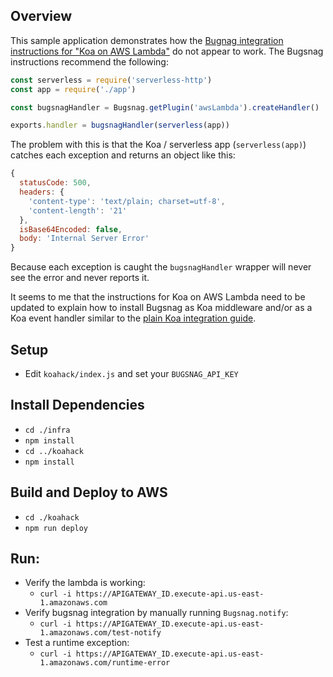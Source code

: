 ## Overview
This sample application demonstrates how the [Bugnag integration instructions for "Koa on AWS Lambda"](https://docs.bugsnag.com/platforms/javascript/koa/aws-lambda/) do not appear to work. The Bugsnag instructions recommend the following:
```typescript
const serverless = require('serverless-http')
const app = require('./app')

const bugsnagHandler = Bugsnag.getPlugin('awsLambda').createHandler()

exports.handler = bugsnagHandler(serverless(app))
```

The problem with this is that the Koa / serverless app (`serverless(app)`) catches each exception and returns an object like this: 

```javascript
{
  statusCode: 500,
  headers: {
    'content-type': 'text/plain; charset=utf-8',
    'content-length': '21'
  },
  isBase64Encoded: false,
  body: 'Internal Server Error'
}
```

Because each exception is caught the `bugsnagHandler` wrapper will never see the error and never reports it.

It seems to me that the instructions for Koa on AWS Lambda need to be updated to explain how to install Bugsnag as Koa middleware and/or as a Koa event handler similar to the [plain Koa integration guide](https://docs.bugsnag.com/platforms/javascript/koa/).

## Setup
- Edit `koahack/index.js` and set your `BUGSNAG_API_KEY`

## Install Dependencies
- `cd ./infra`
- `npm install`
- `cd ../koahack`
- `npm install`

## Build and Deploy to AWS
- `cd ./koahack`
- `npm run deploy`

## Run:
- Verify the lambda is working:
  - `curl -i https://APIGATEWAY_ID.execute-api.us-east-1.amazonaws.com`
- Verify bugsnag integration by manually running `Bugsnag.notify`:
  - `curl -i https://APIGATEWAY_ID.execute-api.us-east-1.amazonaws.com/test-notify`
- Test a runtime exception:
  - `curl -i https://APIGATEWAY_ID.execute-api.us-east-1.amazonaws.com/runtime-error` 
